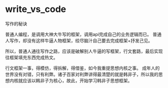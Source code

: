 # write_vs_code
写作的秘诀


普通人编程，是调用大神大牛写的框架，调用api完成自己的业务逻辑而已。
普通人写作，却没有这样牛逼人物框架，绞尽脑汁自己要去完成框架+抒发己见。

所以，普通人通往写作之路，应该是破解别人牛逼的写框架，行文套路，最后实现往框架填充东西完成热文。

行文框架一事，得模仿，得拆解，得借鉴，如今我重提思想内核之事。
成年人的世界没有对错，只有利弊。诸子百家对利弊讲得最清楚的就是韩非子，所以我的思想内核就应该以韩非子为核心，故此，开始学习韩非子思想框架。
